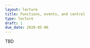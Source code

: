 ```yaml
---
layout: lecture
title: Functions, events, and control
type: lecture
draft: 1
due_date: 2020-05-06
---
```


TBD